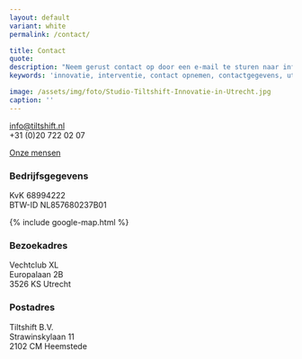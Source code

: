 ```yaml
---
layout: default
variant: white
permalink: /contact/

title: Contact
quote: 
description: "Neem gerust contact op door een e-mail te sturen naar info@tiltshift.nl of te bellen met +31 (0)20 722 02 07."
keywords: 'innovatie, interventie, contact opnemen, contactgegevens, utrecht, tiltshift, good public tech'

image: /assets/img/foto/Studio-Tiltshift-Innovatie-in-Utrecht.jpg
caption: ''
---
```


[info@tiltshift.nl](mailto:info@tiltshift.nl)<br>
+31 (0)20 722 02 07

[Onze mensen](/mensen/)

### Bedrijfsgegevens

KvK 68994222<br>
BTW-ID NL857680237B01

{% include google-map.html %}
 
### Bezoekadres

Vechtclub XL<br>
Europalaan 2B<br>
3526 KS Utrecht

### Postadres

Tiltshift B.V.<br>
Strawinskylaan 11<br>
2102 CM Heemstede
